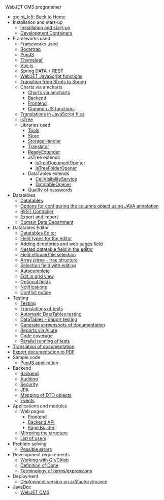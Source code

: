  <div class="sidebar-section">WebJET CMS programmer</div>

- [:point\_left: Back to Home](/?back)
- Installation and start-up
  - [Installation and start-up](/developer/install/README.md)
  - [Development Containers](/developer/install/devcontainers/README.md)
- Frameworks used
  - [Frameworks used](/developer/frameworks/README.md)
  - [Bootstrap](/developer/frameworks/bootstrap.md)
  - [PugJS](/developer/frameworks/pugjs.md)
  - [Thymeleaf](/developer/frameworks/thymeleaf.md)
  - [Vue.js](/developer/frameworks/vue.md)
  - [Spring DATA + REST](/developer/frameworks/spring.md)
  - [WebJET JavaScript functions](/developer/frameworks/webjetjs.md)
  - [Transition from Struts to Spring](/developer/frameworks/struts/README.md)
  - Charts via amcharts
    - [Charts via amcharts](/developer/frameworks/amcharts.md)
    - [Backend](/developer/frameworks/charts/backend/README.md)
    - [Frontend](/developer/frameworks/charts/frontend/README.md)
    - [Common JS functions](/developer/frameworks/charts/frontend/statjs.md)
  - [Translations in JavaScript files](/developer/frameworks/jstranslate.md)
  - [jsTree](/developer/jstree/README.md)
  - Libraries used
    - [Tools](/developer/libraries/tools.md)
    - [Store](/developer/libraries/store.md)
    - [StorageHandler](/developer/libraries/storage-handler.md)
    - [Translator](/developer/libraries/translator.md)
    - [ReadyExtender](/developer/libraries/ready-extender.md)
    - JsTree extends
      - [jsTreeDocumentOpener](/developer/libraries/js-tree-document-opener.md)
      - [jsTreeFolderOpener](/developer/libraries/js-tree-folder-opener.md)
    - DataTables extends
      - [CellVisibilityService](/developer/libraries/cell-visibility-service.md)
      - [DatatableOpener](/developer/libraries/datatable-opener.md)
    - [Quality of passwords](/developer/libraries/password-strength.md)
- Datatables
  - [Datatables](/developer/datatables/README.md)
  - [Options for configuring the columns object using JAVA annotation](/developer/datatables-editor/datatable-columns.md)
  - [REST Controller](/developer/datatables/restcontroller.md)
  - [Export and import](/developer/datatables/export-import.md)
  - [Domain Data Department](/developer/datatables/domainid.md)
- Datatables Editor
  - [Datatables Editor](/developer/datatables-editor/README.md)
  - [Field types for the editor](/developer/datatables-editor/standard-fields.md)
  - [Adding directories and web pages field](/developer/datatables-editor/field-json.md)
  - [Nested datatable field in the editor](/developer/datatables-editor/field-datatable.md)
  - [Field elfinder/file selection](/developer/datatables-editor/field-elfinder.md)
  - [Array jstree - tree structure](/developer/datatables-editor/field-jstree.md)
  - [Selection field with editing](/developer/datatables-editor/field-select-editable.md)
  - [Autocomplete](/developer/datatables-editor/autocomplete.md)
  - [Edit in grid view](/developer/datatables-editor/bubble.md)
  - [Optional fields](/developer/datatables-editor/customfields.md)
  - [Notifications](/developer/datatables-editor/notify.md)
  - [Conflict notice](/developer/datatables-editor/editor-locking.md)
- Testing
  - [Testing](/developer/testing/README.md)
  - [Translations of texts](/developer/testing/i18n.md)
  - [Automatic DataTables testing](/developer/testing/datatable.md)
  - [DataTables - import testing](/developer/testing/datatable-import.md)
  - [Generate screenshots of documentation](/developer/testing/screenshots.md)
  - [Reports via Allure](/developer/testing/allure.md)
  - [Code coverage](/developer/testing/codecoverage.md)
  - [Parallel running of tests](/developer/testing/parallel.md)
- [Translation of documentation](/developer/documentation-translate/README.md)
- [Export documentation to PDF](/developer/documentation-export/README.md)
- Sample code
  - [PugJS application](/developer/frameworks/example.md)
- Backend
  - [Backend](/developer/backend/README.md)
  - [Auditing](/developer/backend/auditing.md)
  - [Security](/developer/backend/security.md)
  - [JPA](/developer/backend/jpa.md)
  - [Mapping of DTO objects](/developer/backend/mapstruct.md)
  - [Events](/developer/backend/events.md)
- Applications and modules
  - Web pages
    - [Frontend](/developer/apps/webpages/README.md)
    - [Backend API](/developer/apps/webpages/api.md)
    - [Page Builder](/developer/apps/webpages/pagebuilder.md)
  - [Mirroring the structure](/developer/apps/docmirroring.md)
  - [List of users](/developer/apps/users/README.md)
- Problem solving
  - [Possible errors](/developer/troubles/README.md)
- Development requirements
  - [Working with Git/Gitlab](/developer/guidelines/gitlab.md)
  - [Definition of Done](/developer/guidelines/definition-of-done.md)
  - [Terminology of terms/expressions](/developer/guidelines/terms.md)
- Deployment
  - [Deployment version on arfifactory/maven](/developer/install/deployment.md)
- JavaDoc
  - [WebJET CMS](/javadoc/index.html)
